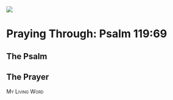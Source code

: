 <img class="intro-right" src="/images/art-paris-psalter.jpg">

<style>
  li {list-style-type: none;}
  p + ul {
    margin-top: -18px;
}
</style>

# Praying Through: Psalm 119:69

## The Psalm

## The Prayer

<div style="font-variant: small-caps;">
My Living Word
</div>
